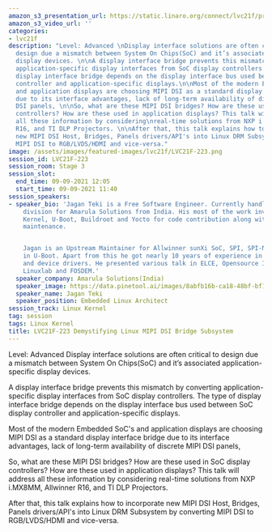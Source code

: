 ```yaml
---
amazon_s3_presentation_url: https://static.linaro.org/connect/lvc21f/presentations/LVC21F-223.pdf
amazon_s3_video_url: ''
categories:
- lvc21f
description: "Level: Advanced \nDisplay interface solutions are often critical to
  design due a mismatch between System On Chips(SoC) and it’s associated application-specific
  display devices. \n\nA display interface bridge prevents this mismatch by converting
  application-specific display interfaces from SoC display controllers. The type of
  display interface bridge depends on the display interface bus used between SoC display
  controller and application-specific displays.\n\nMost of the modern Embedded SoC's
  and application displays are choosing MIPI DSI as a standard display interface bridge
  due to its interface advantages, lack of long-term availability of discrete MIPI
  DSI panels, \n\nSo, what are these MIPI DSI bridges? How are these used in SoC display
  controllers? How are these used in application displays? This talk will address
  all these information by considering\nreal-time solutions from NXP i.MX8MM, Allwinner
  R16, and TI DLP Projectors. \n\nAfter that, this talk explains how to incorporate
  new MIPI DSI Host, Bridges, Panels drivers/API's into Linux DRM Subsystem by converting
  MIPI DSI to RGB/LVDS/HDMI and vice-versa."
image: /assets/images/featured-images/lvc21f/LVC21F-223.png
session_id: LVC21F-223
session_room: Stage 3
session_slot:
  end_time: 09-09-2021 12:05
  start_time: 09-09-2021 11:40
session_speakers:
- speaker_bio: 'Jagan Teki is a Free Software Engineer. Currently handling Linux opensoure
    division for Amarula Solutions from India. His most of the work involves in Linux
    Kernel, U-Boot, Buildroot and Yocto for code contribution along with key subsystems
    maintenance.


    Jagan is an Upstream Maintainer for Allwinner sunXi SoC, SPI, SPI-NOR subsystems
    in U-Boot. Apart from this he got nearly 10 years of experience in Embedded Linux
    and device drivers. He presented various talk in ELCE, Opensource India, OSFC,
    Linuxlab and FOSDEM.'
  speaker_company: Amarula Solutions(India)
  speaker_image: https://data.pinetool.ai/images/8abfb16b-ca18-48bf-bf16-35da2065e8db.png
  speaker_name: Jagan Teki
  speaker_position: Embedded Linux Architect
session_track: Linux Kernel
tag: session
tags: Linux Kernel
title: LVC21F-223 Demystifying Linux MIPI DSI Bridge Subsystem
---
```


Level: Advanced 
Display interface solutions are often critical to design due a mismatch between System On Chips(SoC) and it’s associated application-specific display devices. 

A display interface bridge prevents this mismatch by converting application-specific display interfaces from SoC display controllers. The type of display interface bridge depends on the display interface bus used between SoC display controller and application-specific displays.

Most of the modern Embedded SoC's and application displays are choosing MIPI DSI as a standard display interface bridge due to its interface advantages, lack of long-term availability of discrete MIPI DSI panels, 

So, what are these MIPI DSI bridges? How are these used in SoC display controllers? How are these used in application displays? This talk will address all these information by considering
real-time solutions from NXP i.MX8MM, Allwinner R16, and TI DLP Projectors. 

After that, this talk explains how to incorporate new MIPI DSI Host, Bridges, Panels drivers/API's into Linux DRM Subsystem by converting MIPI DSI to RGB/LVDS/HDMI and vice-versa.